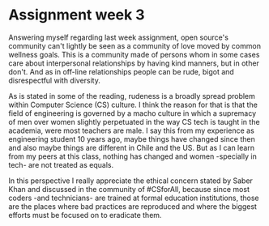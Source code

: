 # Assignment week 3

Answering myself regarding last week assignment, open source's community can't lightly be seen as a community of love moved by common wellness goals. This is a community made of persons whom in some cases care about interpersonal relationships by having kind manners, but in other don't. And as in off-line relationships people can be rude, bigot and disrespectful with diversity.

As is stated in some of the reading, rudeness is a broadly spread problem within Computer Science (CS) culture. I think the reason for that is that the field of engineering is governed by a macho culture in which a supremacy of men over women slightly perpetuated in the way CS tech is taught in the academia, were most teachers are male. I say this from my experience as engineering student 10 years ago, maybe things have changed since then and also maybe things are different in Chile and the US. But as I can learn from my peers at this class, nothing has changed and women -specially in tech- are not treated as equals.

In this perspective I really appreciate the ethical concern stated by Saber Khan and discussed in the community of #CSforAll, because since most coders -and technicians- are trained at formal education institutions, those are the places where bad practices are reproduced and where the biggest efforts must be focused on to eradicate them.
